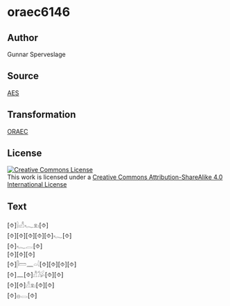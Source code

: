 # oraec6146

## Author

Gunnar Sperveslage

## Source

[AES](https://github.com/simondschweitzer/aes)

## Transformation

[ORAEC](https://oraec.github.io/)

## License

<a rel="license" href="http://creativecommons.org/licenses/by-sa/4.0/"><img alt="Creative Commons License" style="border-width:0" src="https://i.creativecommons.org/l/by-sa/4.0/88x31.png" /></a><br />This work is licensed under a <a rel="license" href="http://creativecommons.org/licenses/by-sa/4.0/">Creative Commons Attribution-ShareAlike 4.0 International License</a>

## Text

[⯑]𓍛𓏤𓀭𓆑𓁷𓏤[⯑]<br>
[⯑][⯑][⯑][⯑][⯑]𓆑[⯑]<br>
[⯑]𓆑𓐛[⯑]<br>
[⯑][⯑][⯑]<br>
[⯑]𓋴𓏠𓈖𓏏𓇋[⯑][⯑][⯑][⯑]<br>
[⯑]𓈖[⯑]𓀯𓅮[⯑][⯑]<br>
[⯑][⯑]𓀭𓁷𓏤[⯑][⯑]<br>
[⯑]𓐍𓂋[⯑]<br>
